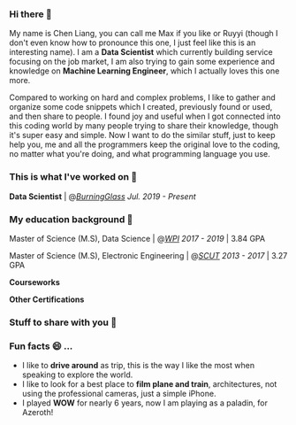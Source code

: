 ### Hi there 👋

My name is Chen Liang, you can call me Max if you like or Ruyyi (though I don't even know how to pronounce this one, I just feel like this is an interesting name). I am a **Data Scientist** which currently building service focusing on the job market, I am also trying to gain some experience and knowledge on **Machine Learning Engineer**, which I actually loves this one more.

Compared to working on hard and complex problems, I like to gather and organize some code snippets which I created, previously found or used, and then share to people. I found joy and useful when I got connected into this coding world by many people trying to share their knowledge, though it's super easy and simple. Now I want to do the similar stuff, just to keep help you, me and all the programmers keep the original love to the coding, no matter what you're doing, and what programming language you use. 

### This is what I've worked on 🔭

**Data Scientist** | @_[BurningGlass](https://www.linkedin.com/company/burning-glass-technologies/mycompany/) Jul. 2019 - Present_

### My education background 📖

Master of Science (M.S), Data Science | @_[WPI](https://www.wpi.edu/) 2017 - 2019_ | 3.84 GPA

Master of Science (M.S), Electronic Engineering | @_[SCUT](https://www.wpi.edu/) 2013 - 2017_ | 3.27 GPA

**Courseworks**


**Other Certifications**

### Stuff to share with you 💬 


### Fun facts 😄 ...
- I like to **drive around** as trip, this is the way I like the most when speaking to explore the world.
- I like to look for a best place to **film plane and train**, architectures, not using the professional cameras, just a simple iPhone.
- I played **WOW** for nearly 6 years, now I am playing as a paladin, for Azeroth!

<!--
**ruyyi0323/ruyyi0323** is a ✨ _special_ ✨ repository because its `README.md` (this file) appears on your GitHub profile.

Here are some ideas to get you started:

- 🔭 I’m currently working on ...
- 🌱 I’m currently learning ...
- 👯 I’m looking to collaborate on ...
- 🤔 I’m looking for help with ...
- 💬 Ask me about ...
- 📫 How to reach me: ...
- 😄 Pronouns: ...
- ⚡ Fun fact: ...
-->
